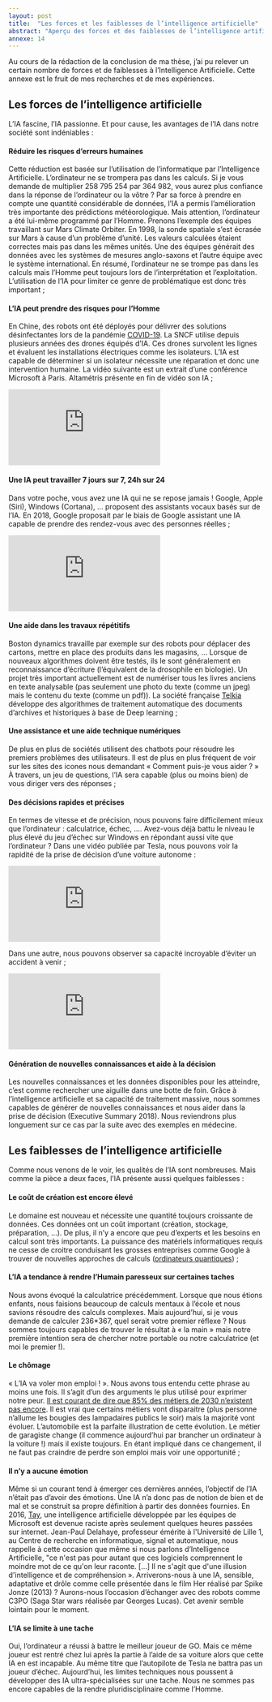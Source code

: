 ```yaml
---
layout: post
title:  "Les forces et les faiblesses de l’intelligence artificielle"
abstract: "Aperçu des forces et des faiblesses de l’intelligence artificielle"
annexe: 14
---
```


Au cours de la rédaction de la conclusion de ma thèse, j’ai pu relever un certain nombre de forces et de faiblesses 
à l’Intelligence Artificielle. Cette annexe est le fruit de mes recherches et de mes expériences.

## Les forces de l’intelligence artificielle

L’IA fascine, l’IA passionne. Et pour cause, les avantages de l’IA dans notre société sont indéniables :

#### Réduire les risques d’erreurs humaines

Cette réduction est basée sur l’utilisation de l’informatique par l’Intelligence Artificielle. L’ordinateur ne se trompera pas dans les calculs. Si je vous demande de multiplier 258 795 254 par 364 982, vous aurez plus confiance dans la réponse de l’ordinateur ou la vôtre ? Par sa force à prendre en compte une quantité considérable de données, l’IA a permis l’amélioration très importante des prédictions météorologique. Mais attention, l’ordinateur a été lui-même programmé par l’Homme. Prenons l’exemple des équipes travaillant sur Mars Climate Orbiter. En 1998, la sonde spatiale s’est écrasée sur Mars à cause d’un problème d’unité. Les valeurs calculées étaient correctes mais pas dans les mêmes unités. Une des équipes générait des données avec les systèmes de mesures anglo-saxons et l’autre équipe avec le système international. En résumé, l’ordinateur ne se trompe pas dans les calculs mais l’Homme peut toujours lors de l’interprétation et l’exploitation. L’utilisation de l’IA pour limiter ce genre de problématique est donc très important ;

#### L’IA peut prendre des risques pour l’Homme

En Chine, des robots ont été déployés pour délivrer des solutions désinfectantes lors de la pandémie [COVID-19](https://www.liberation.fr/debats/2020/04/08/l-irresistible-arrivee-des-robots-soignants-et-la-fin-de-l-humanite_1784588). La SNCF utilise depuis plusieurs années des drones équipés d’IA. Ces drones survolent les lignes et évaluent les installations électriques comme les isolateurs. L’IA est capable de déterminer si un isolateur nécessite une réparation et donc une intervention humaine. La vidéo suivante est un extrait d’une conférence Microsoft à Paris. Altamétris présente en fin de vidéo son IA ;

<div class="divIframe">
  <iframe src="https://www.youtube.com/embed/uC6skEWqgdg" frameborder="0" allow="accelerometer; autoplay; encrypted-media; gyroscope; picture-in-picture" allowfullscreen></iframe>
</div>

#### Une IA peut travailler 7 jours sur 7, 24h sur 24

Dans votre poche, vous avez une IA qui ne se repose jamais ! Google, Apple (Siri), Windows (Cortana), … proposent des assistants vocaux basés sur de l’IA. En 2018, Google proposait par le biais de Google assistant une IA capable de prendre des rendez-vous avec des personnes réelles ;

<div class="divIframe">
  <iframe src="https://www.youtube.com/embed/D5VN56jQMWM" frameborder="0" allow="accelerometer; autoplay; encrypted-media; gyroscope; picture-in-picture" allowfullscreen></iframe>
</div>

#### Une aide dans les travaux répétitifs
Boston dynamics travaille par exemple sur des robots pour déplacer des cartons, mettre en place des produits dans les magasins, … Lorsque de nouveaux algorithmes doivent être testés, ils le sont généralement en reconnaissance d’écriture (l’équivalent de la drosophile en biologie). Un projet très important actuellement est de numériser tous les livres anciens en texte analysable (pas seulement une photo du texte (comme un jpeg) mais le contenu du texte (comme un pdf)). La société française [Telkia](https://www.teklia.com/) développe des algorithmes de traitement automatique des documents d’archives et historiques à base de Deep learning ;

#### Une assistance et une aide technique numériques

De plus en plus de sociétés utilisent des chatbots pour résoudre les premiers problèmes des utilisateurs. Il est de plus en plus fréquent de voir sur les sites des icones nous demandant « Comment puis-je vous aider ? » À travers, un jeu de questions, l’IA sera capable (plus ou moins bien) de vous diriger vers des réponses ;

#### Des décisions rapides et précises

En termes de vitesse et de précision, nous pouvons faire difficilement mieux que l’ordinateur : calculatrice, échec, …. Avez-vous déjà battu le niveau le plus élevé du jeu d’échec sur Windows en répondant aussi vite que l’ordinateur ? Dans une vidéo publiée par Tesla, nous pouvons voir la rapidité de la prise de décision d’une voiture autonome :

<div class="divIframe">
<iframe src="https://player.vimeo.com/video/192179726?color=ff0000&title=0&byline=0&portrait=0" frameborder="0" allow="autoplay; fullscreen" allowfullscreen></iframe>
</div>

Dans une autre, nous pouvons observer sa capacité incroyable d’éviter un accident à venir  ;

<div class="divIframe"> <iframe src="https://www.dailymotion.com/embed/video/x5ikpeu" frameborder="0" allow="autoplay; fullscreen" allowfullscreen > </iframe> </div>

#### Génération de nouvelles connaissances et aide à la décision

Les nouvelles connaissances et les données disponibles pour les atteindre, c’est comme rechercher une aiguille dans une botte de foin. Grâce à l’intelligence artificielle et sa capacité de traitement massive, nous sommes capables de générer de nouvelles connaissances et nous aider dans la prise de décision (Executive Summary 2018). Nous reviendrons plus longuement sur ce cas par la suite avec des exemples en médecine.

## Les faiblesses de l’intelligence artificielle

Comme nous venons de le voir, les qualités de l’IA sont nombreuses. Mais comme la pièce a deux faces, l’IA présente aussi quelques faiblesses :

#### Le coût de création est encore élevé

Le domaine est nouveau et nécessite une quantité toujours croissante de données. Ces données ont un coût important (création, stockage, préparation, …). De plus, il n’y a encore que peu d’experts et les besoins en calcul sont très importants. La puissance des matériels informatiques requis ne cesse de croitre conduisant les grosses entreprises comme Google à trouver de nouvelles approches de calculs ([ordinateurs quantiques](https://research.google/teams/applied-science/quantum/)) ;

#### L’IA a tendance à rendre l’Humain paresseux sur certaines taches

Nous avons évoqué la calculatrice précédemment. Lorsque que nous étions enfants, nous faisions beaucoup de calculs mentaux à l’école et nous savions résoudre des calculs complexes. Mais aujourd’hui, si je vous demande de calculer 236*367, quel serait votre premier réflexe ? Nous sommes toujours capables de trouver le résultat à « la main » mais notre première intention sera de chercher notre portable ou notre calculatrice (et moi le premier !).

#### Le chômage

« L’IA va voler mon emploi ! ». Nous avons tous entendu cette phrase au moins une fois. Il s’agit d’un des arguments le plus utilisé pour exprimer notre peur. [Il est courant de dire que 85% des métiers de 2030 n’existent pas encore](https://www.pole-emploi.fr/actualites/le-dossier/les-metiers-de-demain/85-des-emplois-de-2030-nexistent.html ). Il est vrai que certains métiers vont disparaitre (plus personne n’allume les bougies des lampadaires publics le soir) mais la majorité vont évoluer. L’automobile est la parfaite illustration de cette évolution. Le métier de garagiste change (il commence aujourd’hui par brancher un ordinateur à la voiture !) mais il existe toujours. En étant impliqué dans ce changement, il ne faut pas craindre de perdre son emploi mais voir une opportunité ;

#### Il n’y a aucune émotion

Même si un courant tend à émerger ces dernières années, l’objectif de l’IA n’était pas d’avoir des émotions. Une IA n’a donc pas de notion de bien et de mal et se construit sa propre définition à partir des données fournies. En 2016, [Tay](https://www.sciencesetavenir.fr/high-tech/intelligence-artificielle/l-ia-de-microsoft-est-elle-reellement-devenue-raciste-au-contact-des-internautes_31260), une intelligence artificielle développée par les équipes de Microsoft est devenue raciste après seulement quelques heures passées sur internet. Jean-Paul Delahaye, professeur émérite à l'Université de Lille 1, au Centre de recherche en informatique, signal et automatique, nous rappelle à cette occasion que même si nous parlons d’Intelligence Artificielle, "ce n'est pas pour autant que ces logiciels comprennent le moindre mot de ce qu'on leur raconte. […] Il ne s'agit que d'une illusion d'intelligence et de compréhension ». Arriverons-nous à une IA, sensible, adaptative et drôle comme celle présentée dans le film Her réalisé par Spike Jonze (2013) ? Aurons-nous l’occasion d’échanger avec des robots comme C3PO (Saga Star wars réalisée par Georges Lucas). Cet avenir semble lointain pour le moment.

#### L’IA se limite à une tache

Oui, l’ordinateur a réussi à battre le meilleur joueur de GO. Mais ce même joueur est rentré chez lui après la partie à l’aide de sa voiture alors que cette IA en est incapable. Au même titre que l’autopilote de Tesla ne battra pas un joueur d’échec. Aujourd’hui, les limites techniques nous poussent à développer des IA ultra-spécialisées sur une tache. Nous ne sommes pas encore capables de la rendre pluridisciplinaire comme l’Homme.
